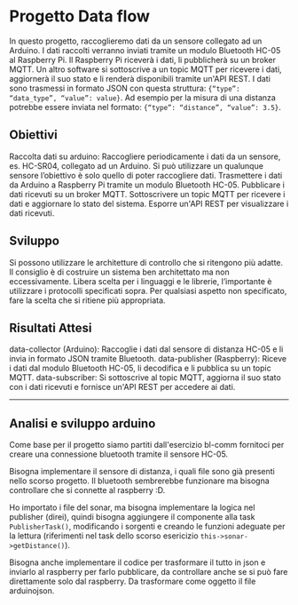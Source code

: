 # Progetto Data flow

In questo progetto, raccoglieremo dati da un sensore collegato ad un Arduino. I dati raccolti verranno inviati tramite un modulo Bluetooth HC-05 al Raspberry Pi. Il Raspberry Pi riceverà i dati, li pubblicherà su un broker MQTT. Un altro software si sottoscrive a un topic MQTT per ricevere i dati, aggiornerà il suo stato e li renderà disponibili tramite un'API REST.
I dati sono trasmessi in formato JSON con questa struttura: `{“type”: “data_type”, “value”: value}`.
Ad esempio per la misura di una distanza potrebbe essere inviata nel formato: `{“type”: “distance”, “value”: 3.5}`.

## Obiettivi

Raccolta dati su arduino: Raccogliere periodicamente i dati da un sensore, es. HC-SR04, collegato ad un Arduino. Si può utilizzare un qualunque sensore l’obiettivo è solo quello di poter raccogliere dati.
Trasmettere i dati da Arduino a Raspberry Pi tramite un modulo Bluetooth HC-05.
Pubblicare i dati ricevuti su un broker MQTT.
Sottoscrivere un topic MQTT per ricevere i dati e aggiornare lo stato del sistema.
Esporre un'API REST per visualizzare i dati ricevuti.

## Sviluppo

Si possono utilizzare le architetture di controllo che si ritengono più adatte. Il consiglio è di costruire un sistema ben architettato ma non eccessivamente.
Libera scelta per i linguaggi e le librerie, l’importante è utilizzare i protocolli specificati sopra.
Per qualsiasi aspetto non specificato, fare la scelta che si ritiene più appropriata.

## Risultati Attesi

data-collector (Arduino): Raccoglie i dati dal sensore di distanza HC-05 e li invia in formato JSON tramite Bluetooth.
data-publisher (Raspberry): Riceve i dati dal modulo Bluetooth HC-05, li decodifica e li pubblica su un topic MQTT.
data-subscriber: Si sottoscrive al topic MQTT, aggiorna il suo stato con i dati ricevuti e fornisce un'API REST per accedere ai dati.

***

## Analisi e sviluppo arduino

Come base per il progetto siamo partiti dall'esercizio bl-comm fornitoci per creare una connessione bluetooth tramite il sensore HC-05.

Bisogna implementare il sensore di distanza, i quali file sono già presenti nello scorso progetto. Il bluetooth sembrerebbe funzionare ma bisogna controllare che si connette al raspberry :D.

Ho importato i file del sonar, ma bisogna implementare la logica nel publisher (direi), quindi bisogna aggiungere il componente alla task `PublisherTask()`, modificando i sorgenti e creando le funzioni adeguate per la lettura (riferimenti nel task dello scorso esericizio `this->sonar->getDistance()`).

Bisogna anche implementare il codice per trasformare il tutto in json e inviarlo al raspberry per farlo pubblicare, da controllare anche se si può fare direttamente solo dal raspberry. Da trasformare come oggetto il file arduinojson.
